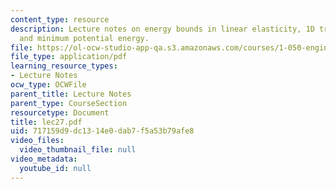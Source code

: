 ```yaml
---
content_type: resource
description: Lecture notes on energy bounds in linear elasticity, 1D truss system,
  and minimum potential energy.
file: https://ol-ocw-studio-app-qa.s3.amazonaws.com/courses/1-050-engineering-mechanics-i-fall-2007/717159d9dc1314e0dab7f5a53b79afe8_lec27.pdf
file_type: application/pdf
learning_resource_types:
- Lecture Notes
ocw_type: OCWFile
parent_title: Lecture Notes
parent_type: CourseSection
resourcetype: Document
title: lec27.pdf
uid: 717159d9-dc13-14e0-dab7-f5a53b79afe8
video_files:
  video_thumbnail_file: null
video_metadata:
  youtube_id: null
---
```

